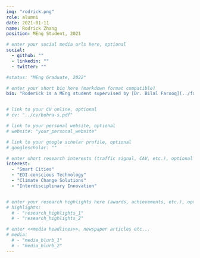 ```yaml
---
img: "rodrick.png"
role: alumni
date: 2021-01-11
name: Rodrick Zhang
position: MEng Student, 2021

# enter your social media urls here, optional
social:
  - github: ""
  - linkedin: ""
  - twitter: ""

#status: "MEng Graduate, 2022"

# enter your short bio here (markdown format compatible)
bio: "Roderick is a MEng student supervised by [Dr. Bilal Farooq](../farooq-b) in the Laboratory of Innovations in Transportation (LiTrans) at Ryerson University from September 2020 to December 2021. In his undergrad, Roderick studied Physics at the University of Toronto, where he received his H.BSc in 2020. His core research focuses on using EDI-by-design climate change migration and adaptation smart mobility technology to address mobility issues that vulnerable communities face. Other dimensions of his research include Mobility related Public Health, Internet of Things, Artificial Intelligence, Data-driven Decision Making, and Information Safety."


# link to your CV online, optional
# cv: "../cv/bohra-s.pdf"

# link to your personal website, optional
# website: "your_personal_website"

# link to your google scholar profile, optional
# googlescholar: ""

# enter short research interests (traffic signal, CAV, etc.), optional
interest:
  - "Smart Cities"
  - "EDI-conscious Technology"
  - "Climate Change Solutions"
  - "Interdisciplinary Innovation"


# enter your research highlights here (awards, achievements, etc.), optional
# highlights:
  # - "research_highlights_1"
  # - "research_highlights_2"

# enter <<media headlines>>, newspaper articles etc...
# media:
  # - "media_blurb_1"
  # - "media_blurb_2"
---
```

